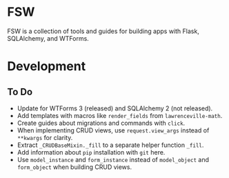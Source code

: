 # FSW

FSW is a collection of tools and guides for building apps with Flask, SQLAlchemy, and WTForms.

# Development

## To Do

- Update for WTForms 3 (released) and SQLAlchemy 2 (not released).
- Add templates with macros like `render_fields` from `lawrenceville-math`.
- Create guides about migrations and commands with `click`.
- When implementing CRUD views, use `request.view_args` instead of `**kwargs` for clarity.
- Extract `_CRUDBaseMixin._fill` to a separate helper function `_fill`.
- Add information about `pip` installation with `git` here.
- Use `model_instance` and `form_instance` instead of `model_object` and `form_object` when building CRUD views.
